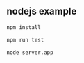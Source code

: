 nodejs example
--------------

```bash
npm install
```

```bash
npm run test
```

```bash
node server.app
```
